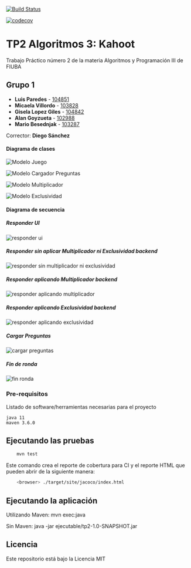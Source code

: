 [![Build Status](https://travis-ci.org/gylopezgiles/TP2.svg?branch=develop)](https://travis-ci.org/gylopezgiles/TP2)

[![codecov](https://codecov.io/gh/gylopezgiles/TP2/branch/develop/graph/badge.svg)](https://codecov.io/gh/gylopezgiles/TP2)



# TP2 Algoritmos 3: Kahoot

Trabajo Práctico número 2 de la materia Algoritmos y Programación III de FIUBA

## Grupo 1

* **Luis Paredes** - [104851](https://github.com/LuisParedes1)
* **Micaela Villordo** - [103828](https://github.com/micaelavillordo)
* **Gisela Lopez Giles** - [104842](https://github.com/gylopezgiles)
* **Alan Goyzueta** - [102988](https://github.com/AlanCristianGoyzueta)
* **Mario Besednjak** - [103287](https://github.com/besednjak)

Corrector: **Diego Sánchez**

#### Diagrama de clases

![Modelo Juego](https://github.com/gylopezgiles/TP2/blob/develop/doc/Diagramas/Diagramas_Clase/Imagenes/partida.png)

![Modelo Cargador Preguntas](https://github.com/gylopezgiles/TP2/blob/develop/doc/Diagramas/Diagramas_Clase/Imagenes/cargador.png)

![Modelo Multiplicador](https://github.com/gylopezgiles/TP2/blob/develop/doc/Diagramas/Diagramas_Clase/Imagenes/modificable.png)

![Modelo Exclusividad](https://github.com/gylopezgiles/TP2/blob/develop/doc/Diagramas/Diagramas_Clase/Imagenes/exclusividad.png)

#### Diagrama de secuencia

##### Responder UI

![responder ui](https://github.com/gylopezgiles/TP2/blob/develop/doc/Diagramas/Diagramas_Secuencia/imagenes/Responder.png)

##### Responder sin aplicar Multiplicador ni Exclusividad backend

![responder sin multiplicador ni exclusividad](https://github.com/gylopezgiles/TP2/blob/develop/doc/Diagramas/Diagramas_Secuencia/imagenes/ResponderBE.png)


##### Responder aplicando Multiplicador backend

![responder aplicando multiplicador](https://github.com/gylopezgiles/TP2/blob/develop/doc/Diagramas/Diagramas_Secuencia/imagenes/ResponderConMultiplcadorBE.png)


##### Responder aplicando Exclusividad backend

![responder aplicando exclusividad](https://github.com/gylopezgiles/TP2/blob/develop/doc/Diagramas/Diagramas_Secuencia/imagenes/ResponderConExclusividadBE.png)

##### Cargar Preguntas

![cargar preguntas](https://github.com/gylopezgiles/TP2/blob/develop/doc/Diagramas/Diagramas_Secuencia/imagenes/CargadorPreguntas.png)


##### Fin de ronda

![fin ronda](https://github.com/gylopezgiles/TP2/blob/develop/doc/Diagramas/Diagramas_Secuencia/imagenes/finRonda.png)


### Pre-requisitos

Listado de software/herramientas necesarias para el proyecto

```
java 11
maven 3.6.0
```

## Ejecutando las pruebas

```bash
    mvn test
```

Este comando crea el reporte de cobertura para CI y el reporte HTML que pueden abrir de la siguiente manera:

```bash
    <browser> ./target/site/jacoco/index.html
```

## Ejecutando la aplicación

Utilizando Maven: mvn exec:java

Sin Maven: java -jar ejecutable/tp2-1.0-SNAPSHOT.jar


## Licencia

Este repositorio está bajo la Licencia MIT

